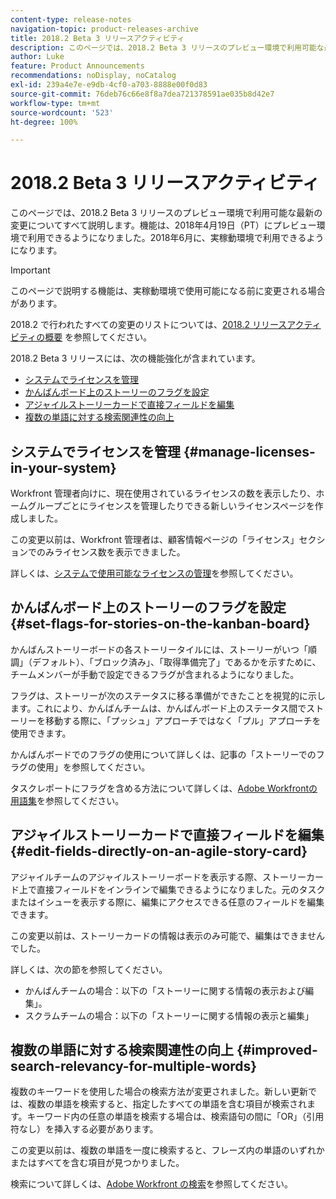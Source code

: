 ```yaml
---
content-type: release-notes
navigation-topic: product-releases-archive
title: 2018.2 Beta 3 リリースアクティビティ
description: このページでは、2018.2 Beta 3 リリースのプレビュー環境で利用可能な最新の変更についてすべて説明します。機能は、2018年4月19日（PT）にプレビュー環境で利用できるようになりました。2018年6月に、実稼動環境で利用できるようになります。
author: Luke
feature: Product Announcements
recommendations: noDisplay, noCatalog
exl-id: 239a4e7e-e9db-4cf0-a703-8888e00f0d83
source-git-commit: 76deb76c66e8f8a7dea721378591ae035b8d42e7
workflow-type: tm+mt
source-wordcount: '523'
ht-degree: 100%

---
```


# 2018.2 Beta 3 リリースアクティビティ

このページでは、2018.2 Beta 3 リリースのプレビュー環境で利用可能な最新の変更についてすべて説明します。機能は、2018年4月19日（PT）にプレビュー環境で利用できるようになりました。2018年6月に、実稼動環境で利用できるようになります。

>[!IMPORTANT]
>
>このページで説明する機能は、実稼動環境で使用可能になる前に変更される場合があります。

2018.2 で行われたすべての変更のリストについては、[2018.2 リリースアクティビティの概要](../../../../product-announcements/product-releases/quarterly-release-archive/2018.2-release-activity/2018.2-release-activity-overview.md) を参照してください。

2018.2 Beta 3 リリースには、次の機能強化が含まれています。

* [システムでライセンスを管理](#manage-licenses-in-your-system)
* [かんばんボード上のストーリーのフラグを設定](#set-flags-for-stories-on-the-kanban-board)
* [アジャイルストーリーカードで直接フィールドを編集](#edit-fields-directly-on-an-agile-story-card)
* [複数の単語に対する検索関連性の向上](#improved-search-relevancy-for-multiple-words)

## システムでライセンスを管理 {#manage-licenses-in-your-system}

Workfront 管理者向けに、現在使用されているライセンスの数を表示したり、ホームグループごとにライセンスを管理したりできる新しいライセンスページを作成しました。 

この変更以前は、Workfront 管理者は、顧客情報ページの「ライセンス」セクションでのみライセンス数を表示できました。

詳しくは、[システムで使用可能なライセンスの管理](../../../../administration-and-setup/get-started-wf-administration/manage-available-licenses-in-your-system.md)を参照してください。

## かんばんボード上のストーリーのフラグを設定 {#set-flags-for-stories-on-the-kanban-board}

かんばんストーリーボードの各ストーリータイルには、ストーリーがいつ「順調」（デフォルト）、「ブロック済み」、「取得準備完了」であるかを示すために、チームメンバーが手動で設定できるフラグが含まれるようになりました。

フラグは、ストーリーが次のステータスに移る準備ができたことを視覚的に示します。これにより、かんばんチームは、かんばんボード上のステータス間でストーリーを移動する際に、「プッシュ」アプローチではなく「プル」アプローチを使用できます。

かんばんボードでのフラグの使用について詳しくは、記事の「ストーリーでのフラグの使用」を参照してください。

タスクレポートにフラグを含める方法について詳しくは、[Adobe Workfrontの用語集](../../../../workfront-basics/navigate-workfront/workfront-navigation/workfront-terminology-glossary.md)を参照してください。

## アジャイルストーリーカードで直接フィールドを編集 {#edit-fields-directly-on-an-agile-story-card}

アジャイルチームのアジャイルストーリーボードを表示する際、ストーリーカード上で直接フィールドをインラインで編集できるようになりました。元のタスクまたはイシューを表示する際に、編集にアクセスできる任意のフィールドを編集できます。

この変更以前は、ストーリーカードの情報は表示のみ可能で、編集はできませんでした。

詳しくは、次の節を参照してください。

* かんばんチームの場合：以下の「ストーリーに関する情報の表示および編集」。 
* スクラムチームの場合：以下の「ストーリーに関する情報の表示と編集」

## 複数の単語に対する検索関連性の向上 {#improved-search-relevancy-for-multiple-words}

複数のキーワードを使用した場合の検索方法が変更されました。新しい更新では、複数の単語を検索すると、指定したすべての単語を含む項目が検索されます。キーワード内の任意の単語を検索する場合は、検索語句の間に「OR」（引用符なし）を挿入する必要があります。 

この変更以前は、複数の単語を一度に検索すると、フレーズ内の単語のいずれかまたはすべてを含む項目が見つかりました。 

検索について詳しくは、[Adobe Workfront の検索](../../../../workfront-basics/navigate-workfront/search/search-workfront.md)を参照してください。
